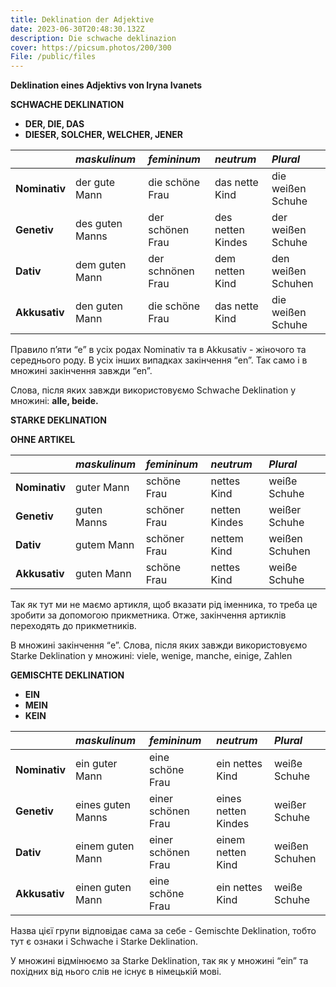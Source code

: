 ```yaml
---
title: Deklination der Adjektive
date: 2023-06-30T20:48:30.132Z
description: Die schwache deklinazion
cover: https://picsum.photos/200/300
File: /public/files
---
```

**Deklination eines Adjektivs von Iryna Ivanets**

**SCHWACHE DEKLINATION**

- **DER, DIE, DAS**
- **DIESER, SOLCHER, WELCHER, JENER**


||***maskulinum***|***femininum***|***neutrum***|***Plural***|
| :- | :- | :- | :- | :- |
|**Nominativ**|der gute Mann|die schöne Frau|das nette Kind|die weißen Schuhe|
|**Genetiv**|des guten Manns|der schönen Frau|des netten Kindes|der weißen Schuhe|
|**Dativ**|dem guten Mann|der schnönen Frau|dem netten Kind|den weißen Schuhen|
|**Akkusativ**|den guten Mann|die schöne Frau|das nette Kind|die weißen Schuhe|

Правило п’яти “e” в усіх родах Nominativ та в Akkusativ - жіночого та середнього роду. В усіх інших випадках закінчення “en”. Так само і в множині закінчення завжди “en”.

Слова, після яких завжди використовуємо Schwache Deklination у множині: **alle, beide.**

**STARKE DEKLINATION**

**OHNE ARTIKEL**


||***maskulinum***|***femininum***|***neutrum***|***Plural***|
| :- | :- | :- | :- | :- |
|**Nominativ**|guter Mann|schöne Frau|nettes Kind|weiße Schuhe|
|**Genetiv**|guten Manns|schöner Frau|netten Kindes|weißer Schuhe|
|**Dativ**|gutem Mann|schöner Frau|nettem Kind|weißen Schuhen|
|**Akkusativ**|guten Mann|schöne Frau|nettes Kind|weiße Schuhe|

Так як тут ми не маємо артикля, щоб вказати рід іменника, то треба це зробити за допомогою прикметника. Отже, закінчення артиклів переходять до прикметників. 

В множині закінчення “e”. Слова, після яких завжди використовуємо Starke Deklination у множині: viele, wenige, manche, einige, Zahlen










**GEMISCHTE DEKLINATION**

- **EIN**
- **MEIN**
- **KEIN**

||***maskulinum***|***femininum***|***neutrum***|***Plural***|
| :- | :- | :- | :- | :- |
|**Nominativ**|ein guter Mann|eine schöne Frau|ein nettes Kind|weiße Schuhe|
|**Genetiv**|eines guten Manns|einer schönen Frau|eines netten Kindes|weißer Schuhe|
|**Dativ**|einem guten Mann|einer schönen Frau|einem netten Kind|weißen Schuhen|
|**Akkusativ**|einen guten Mann|eine schöne Frau|ein nettes Kind|weiße Schuhe|

Назва цієї групи відповідає сама за себе - Gemischte Deklination, тобто тут є ознаки і Schwache і Starke Deklination.

У множині відмінюємо за Starke Deklination, так як у множині “ein” та похідних від нього слів не існує в німецькій мові.
